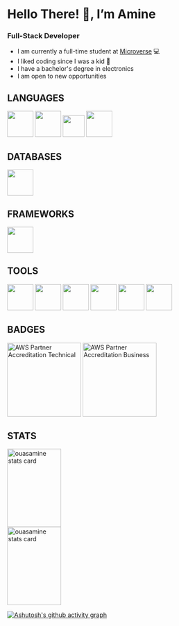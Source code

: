 # Hello There! 👋, I’m Amine 

### Full-Stack Developer

- I am currently a full-time student at [Microverse](https://www.microverse.org) 💻
- I liked coding since I was a kid 💞
- I have a bachelor's degree in electronics 
- I am open to new opportunities


## LANGUAGES

<a href="https://html.spec.whatwg.org/">
  <img width="60px" height="60px" src="https://cdn.jsdelivr.net/gh/devicons/devicon/icons/html5/html5-plain-wordmark.svg" /></a>
<a href="https://www.w3.org/TR/CSS/#css">
  <img width="60px" height="60px" src="https://cdn.jsdelivr.net/gh/devicons/devicon/icons/css3/css3-plain-wordmark.svg" /></a>
<a href="https://www.ecma-international.org/publications-and-standards/standards/ecma-262/">
  <img width="50px" height="50px" src="https://cdn.jsdelivr.net/gh/devicons/devicon/icons/javascript/javascript-plain.svg" /></a>
  <a href="https://www.php.net/">
  <img width="60px" height="60px" src="https://cdn.jsdelivr.net/gh/devicons/devicon/icons/php/php-original.svg" /></a>

## DATABASES

  <a href="https://www.mysql.com/">
  <img width="60px" height="60px" src="https://cdn.jsdelivr.net/gh/devicons/devicon/icons/mysql/mysql-original-wordmark.svg" /></a>

## FRAMEWORKS

  <a href="https://getbootstrap.com/">
  <img width="60px" height="60px" src="https://cdn.jsdelivr.net/gh/devicons/devicon/icons/bootstrap/bootstrap-plain-wordmark.svg" /></a>

## TOOLS

  <a href="https://code.visualstudio.com/">
    <img width="60px" height="60px" src="https://cdn.jsdelivr.net/gh/devicons/devicon/icons/vscode/vscode-original-wordmark.svg" /></a>
  <a href="https://git-scm.com/">
  <img width="60px" height="60px" src="https://cdn.jsdelivr.net/gh/devicons/devicon/icons/git/git-plain-wordmark.svg" /></a>
  <a href="https://github.com/">
  <img width="60px" height="60px" src="https://cdn.jsdelivr.net/gh/devicons/devicon/icons/github/github-original-wordmark.svg" /></a>
  <a href="https://www.atlassian.com/software/jira">
  <img width="60px" height="60px" src="https://cdn.jsdelivr.net/gh/devicons/devicon/icons/jira/jira-original-wordmark.svg" /></a>
  <a href="https://slack.com/">
  <img width="60px" height="60px" src="https://cdn.jsdelivr.net/gh/devicons/devicon/icons/slack/slack-original-wordmark.svg" /></a>
  <a href="https://www.figma.com/">
  <img width="60px" height="60px" src="https://cdn.jsdelivr.net/gh/devicons/devicon/icons/figma/figma-original.svg" /></a>

## BADGES

<a href="https://www.credly.com/badges/d6e477eb-ede3-4f91-bd29-f06d2bdd52ae/public_url" target="_blank">
  <img height="170px" src="https://user-images.githubusercontent.com/104319462/187560579-230b4a18-6ebc-4314-8572-1cfe15480eb7.png" alt="AWS Partner Accreditation Technical"/></a>
<a href="https://www.credly.com/badges/7499c2ab-2c02-440c-8b66-79371fccc14f/public_url" target="_blank">
  <img height="170px" src="https://user-images.githubusercontent.com/104319462/187560087-ad301031-999c-4c26-8b28-1e12f9c7c86a.png" alt="AWS Partner Accreditation Business"/></a>

## STATS

<a href="https://github.com/ouasamine">

<img  width="49.7%" height="180px" src="https://github-readme-stats.vercel.app/api/top-langs?username=ouasamine&theme=gruvbox&title_color=c3ce9c&text_color=c3ce9c&bg_color=400726&hide_border=true&layout=compact" alt="ouasamine stats card" />

<img  width="49.7%" height="180px" src="https://github-readme-stats.vercel.app/api?username=ouasamine&show_icons=true&theme=gruvbox&title_color=c3ce9c&text_color=c3ce9c&bg_color=400726&hide_border=true" alt="ouasamine stats card" />

</a>


[![Ashutosh's github activity graph](https://activity-graph.herokuapp.com/graph?username=ouasamine&bg_color=400726&color=c3ce9c&line=0b0a0b&point=c3ce9c&area=true&hide_border=true)](https://github.com/ouasamine)

